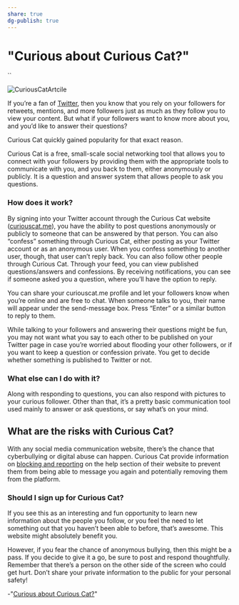 ```yaml
---
share: true
dg-publish: true
---
```

# "Curious about Curious Cat?" 
``

![CuriousCatArtcile](https://spunout.ie/wp-content/uploads/elementor/thumbs/CuriousCatArtcile-p8t2ub83sn068hfocikizuy9a9bf5gmq0744ik4x4o.jpg)

If you’re a fan of [Twitter](/life/article/twitter-safety-factsheet), then you know that you rely on your followers for retweets, mentions, and more followers just as much as they follow you to view your content. But what if your followers want to know more about you, and you’d like to answer their questions?

Curious Cat quickly gained popularity for that exact reason.

Curious Cat is a free, small-scale social networking tool that allows you to connect with your followers by providing them with the appropriate tools to communicate with you, and you back to them, either anonymously or publicly. It is a question and answer system that allows people to ask you questions.

### How does it work?

By signing into your Twitter account through the Curious Cat website ([curiouscat.me](https://www.curiouscat.me)), you have the ability to post questions anonymously or publicly to someone that can be answered by that person. You can also “confess” something through Curious Cat, either posting as your Twitter account or as an anonymous user. When you confess something to another user, though, that user can’t reply back. You can also follow other people through Curious Cat. Through your feed, you can view published questions/answers and confessions. By receiving notifications, you can see if someone asked you a question, where you’ll have the option to reply.

You can share your curiouscat.me profile and let your followers know when you’re online and are free to chat. When someone talks to you, their name will appear under the send-message box. Press “Enter” or a similar button to reply to them.

While talking to your followers and answering their questions might be fun, you may not want what you say to each other to be published on your Twitter page in case you’re worried about flooding your other followers, or if you want to keep a question or confession private. You get to decide whether something is published to Twitter or not.

### What else can I do with it?

Along with responding to questions, you can also respond with pictures to your curious follower. Other than that, it’s a pretty basic communication tool used mainly to answer or ask questions, or say what’s on your mind.

## What are the risks with Curious Cat?

With any social media communication website, there’s the chance that cyberbullying or digital abuse can happen. Curious Cat provide information on [blocking and reporting](https://curiouscat.zendesk.com/hc/en-us/sections/360002649832-Blocking-Reporting) on the help section of their website to prevent them from being able to message you again and potentially removing them from the platform.

### Should I sign up for Curious Cat?

If you see this as an interesting and fun opportunity to learn new information about the people you follow, or you feel the need to let something out that you haven’t been able to before, that’s awesome. This website might absolutely benefit you. 

However, if you fear the chance of anonymous bullying, then this might be a pass. If you decide to give it a go, be sure to post and respond thoughtfully. Remember that there’s a person on the other side of the screen who could get hurt. Don’t share your private information to the public for your personal safety!

-"[Curious about Curious Cat?](https://spunout.ie/life/privacy-security/curious-cat#)"